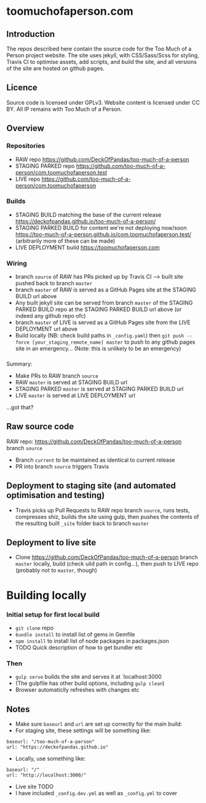 # toomuchofaperson.com

## Introduction
The repos described here contain the source code for the Too Much of a Person project website. The site uses jekyll, with CSS/Sass/Scss for styling, Travis CI to optimise assets, add scripts, and build the site, and all versions of the site are hosted on github pages.

## Licence
Source code is licensed under GPLv3. Website content is licensed under CC BY. All IP remains with Too Much of a Person.

## Overview
### Repositories
* RAW repo https://github.com/DeckOfPandas/too-much-of-a-person 
* STAGING PARKED repo https://github.com/too-much-of-a-person/com.toomuchofaperson.test 
* LIVE repo https://github.com/too-much-of-a-person/com.toomuchofaperson

### Builds
* STAGING BUILD matching the base of the current release https://deckofpandas.github.io/too-much-of-a-person/
* STAGING PARKED BUILD for content we're not deploying now/soon https://too-much-of-a-person.github.io/com.toomuchofaperson.test/ (arbitrarily more of these can be made)
* LIVE DEPLOYMENT build https://toomuchofaperson.com

### Wiring
* branch `source` of RAW has PRs picked up by Travis CI --> built site pushed back to branch `master`
* branch `master` of RAW is served as a GitHub Pages site at the STAGING BUILD url above
* Any built jekyll site can be served from branch `master` of the STAGING PARKED BUILD repo at the STAGING PARKED BUILD url above (or indeed any github repo ofc)
* branch `master` of LIVE is served as a GitHub Pages site from the LIVE DEPLOYMENT url above
* Build locally (NB: check build paths in `_config.yaml`) then `git push --force [your_staging_remote_name] master` to push to any github pages site in an emergency... (Note: this is unlikely to be an emergency)

###
Summary:
* Make PRs to RAW branch `source`
* RAW `master` is served at STAGING BUILD url
* STAGING PARKED `master` is served at STAGING PARKED BUILD url
* LIVE `master` is served at LIVE DEPLOYMENT url

...got that?


## Raw source code
RAW repo: https://github.com/DeckOfPandas/too-much-of-a-person branch `source`
* Branch `current` to be maintained as identical to current release
* PR into branch `source` triggers Travis

## Deployment to staging site (and automated optimisation and testing)
* Travis picks up Pull Requests to RAW repo branch `source`, runs tests, compresses shiz, builds the site using gulp, then pushes the contents of the resulting built `_site` folder back to branch `master`

## Deployment to live site
* Clone https://github.com/DeckOfPandas/too-much-of-a-person branch `master` locally, build (check uild path in config...), then push to LIVE repo (probably not to `master`, though)


# Building locally 
### Initial setup for first local build
* `git clone` repo
* `bundle install` to install list of gems in Gemfile  
* `npm install` to install list of node packages in packages.json  
* TODO Quick description of how to get bundler etc 

### Then
* `gulp serve` builds the site and serves it at `localhost:3000
* (The gulpfile has other build options, including `gulp clean`)
* Browser automaticlly refreshes with changes etc

## Notes 
* Make sure `baseurl` and `url` are set up correctly for the main build:
* For staging site, these settings will be something like:
```
baseurl: "/too-much-of-a-person"
url: "https://deckofpandas.github.io"
```
* Locally, use something like:
```
baseurl: "/"
url: "http://localhost:3000/"
```
* Live site TODO
* I have included `_config.dev.yml` as well as `_config.yml` to cover
